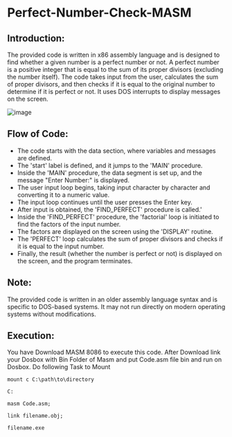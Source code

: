 # Perfect-Number-Check-MASM
## Introduction:
The provided code is written in x86 assembly language and is designed to find whether a given number is a perfect number or not. A perfect number is a positive integer that is equal to the sum of its proper divisors (excluding the number itself). The code takes input from the user, calculates the sum of proper divisors, and then checks if it is equal to the original number to determine if it is perfect or not. It uses DOS interrupts to display messages on the screen.

![image](https://github.com/HammadHk1/Perfect-Number-Check-MASM/assets/117303560/fb8fdb25-118c-4940-b520-a948ff4412c0)

## Flow of Code:
- The code starts with the data section, where variables and messages are defined.
- The 'start' label is defined, and it jumps to the 'MAIN' procedure.
- Inside the 'MAIN' procedure, the data segment is set up, and the message "Enter Number:" is displayed.
- The user input loop begins, taking input character by character and converting it to a numeric value.
- The input loop continues until the user presses the Enter key.
- After input is obtained, the 'FIND_PERFECT' procedure is called.'
- Inside the 'FIND_PERFECT' procedure, the 'factorial' loop is initiated to find the factors of the input number.
- The factors are displayed on the screen using the 'DISPLAY' routine.
- The 'PERFECT' loop calculates the sum of proper divisors and checks if it is equal to the input number.
- Finally, the result (whether the number is perfect or not) is displayed on the screen, and the program terminates.
## Note: 
The provided code is written in an older assembly language syntax and is specific to DOS-based systems. It may not run directly on modern operating systems without modifications.
##  Execution:
You have Download MASM 8086 to execute this code. After Download link your Dosbox with Bin Folder of Masm and put Code.asm file bin and run on Dosbox.
Do following Task to Mount
```
mount c C:\path\to\directory
```
```
C:
```
```
masm Code.asm;
```
```
link filename.obj;
```
```
filename.exe
```  
